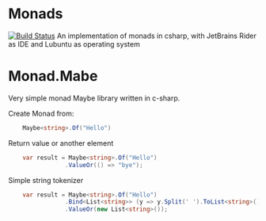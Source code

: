 # Monads
[![Build Status](https://travis-ci.org/seymourpoler/Monads.svg?branch=master)](https://travis-ci.org/seymourpoler/Monads)
An implementation of monads in csharp, with JetBrains Rider as IDE and Lubuntu as operating system

# Monad.Mabe
Very simple monad Maybe library written in c-sharp.

Create Monad from:
```c#
	Maybe<string>.Of("Hello")
```

Return value or another element
```c#
	var result = Maybe<string>.Of("Hello")
			    .ValueOr(() => "bye");
```

Simple string tokenizer
```c#
	var result = Maybe<string>.Of("Hello")
			    .Bind<List<string>> (y => y.Split(' ').ToList<string>())
			    .ValueOr(new List<string>());
```
